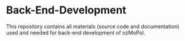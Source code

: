# Back-End-Development
This repository contains all materials (source code and documentation) used and needed for back-end development of ozMoPol.
